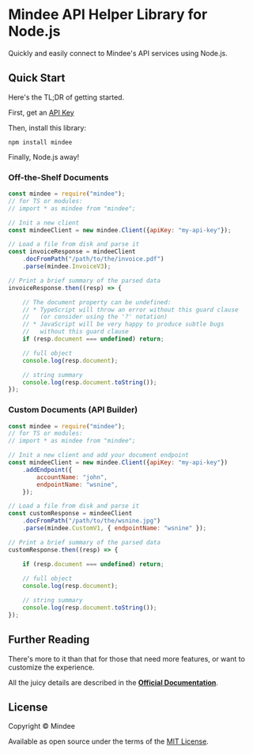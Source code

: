 # Mindee API Helper Library for Node.js
Quickly and easily connect to Mindee's API services using Node.js.

## Quick Start
Here's the TL;DR of getting started.

First, get an [API Key](https://developers.mindee.com/docs/create-api-key)

Then, install this library:
```shell
npm install mindee
```

Finally, Node.js away!

### Off-the-Shelf Documents

```js
const mindee = require("mindee");
// for TS or modules:
// import * as mindee from "mindee";

// Init a new client
const mindeeClient = new mindee.Client({apiKey: "my-api-key"});

// Load a file from disk and parse it
const invoiceResponse = mindeeClient
    .docFromPath("/path/to/the/invoice.pdf")
    .parse(mindee.InvoiceV3);

// Print a brief summary of the parsed data
invoiceResponse.then((resp) => {

    // The document property can be undefined:
    // * TypeScript will throw an error without this guard clause
    //   (or consider using the '?' notation)
    // * JavaScript will be very happy to produce subtle bugs
    //   without this guard clause
    if (resp.document === undefined) return;

    // full object
    console.log(resp.document);

    // string summary
    console.log(resp.document.toString());
});
```

### Custom Documents (API Builder)

```js
const mindee = require("mindee");
// for TS or modules:
// import * as mindee from "mindee";

// Init a new client and add your document endpoint
const mindeeClient = new mindee.Client({apiKey: "my-api-key"})
    .addEndpoint({
        accountName: "john",
        endpointName: "wsnine",
    });

// Load a file from disk and parse it
const customResponse = mindeeClient
    .docFromPath("/path/to/the/wsnine.jpg")
    .parse(mindee.CustomV1, { endpointName: "wsnine" });

// Print a brief summary of the parsed data
customResponse.then((resp) => {

    if (resp.document === undefined) return;
    
    // full object
    console.log(resp.document);

    // string summary
    console.log(resp.document.toString());
});
```

## Further Reading
There's more to it than that for those that need more features, or want to
customize the experience.

All the juicy details are described in the
**[Official Documentation](https://developers.mindee.com/docs/nodejs-sdk)**.

## License
Copyright © Mindee

Available as open source under the terms of the [MIT License](https://opensource.org/licenses/MIT).
